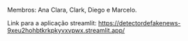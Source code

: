Membros: Ana Clara, Clark, Diego e Marcelo.

Link para a aplicação streamlit:
https://detectordefakenews-9xeu2hohbtkrkpkyvxvpwx.streamlit.app/
